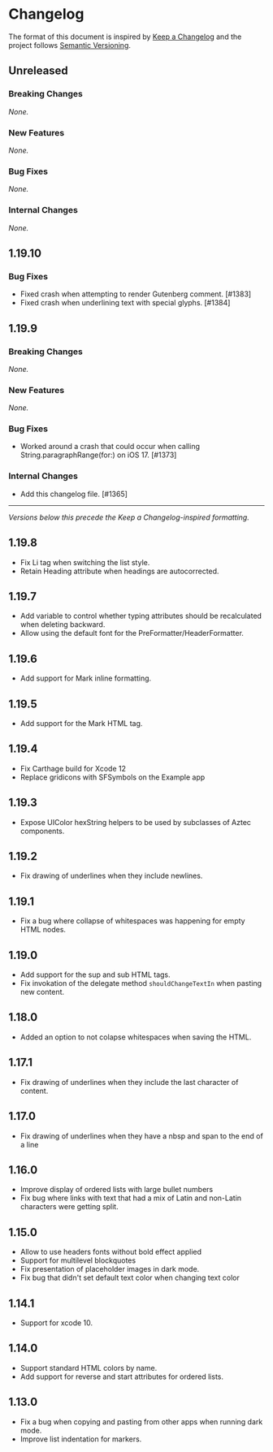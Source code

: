 # Changelog

The format of this document is inspired by [Keep a Changelog](https://keepachangelog.com/en/1.0.0/) and the project follows [Semantic Versioning](https://semver.org/spec/v2.0.0.html).

<!-- This is a comment, you won't see it when GitHub renders the Markdown file.

When releasing a new version:

1. Remove any empty section (those with `_None._`)
2. Update the `## Unreleased` header to `## [<version_number>](https://github.com/wordpress-mobile/AztecEditor-iOS/releases/tag/<version_number>)`
3. Add a new "Unreleased" section for the next iteration, by copy/pasting the following template:

## Unreleased

### Breaking Changes

_None._

### New Features

_None._

### Bug Fixes

_None._

### Internal Changes

_None._

-->

## Unreleased

### Breaking Changes

_None._

### New Features

_None._

### Bug Fixes

_None._

### Internal Changes

_None._

## 1.19.10

### Bug Fixes

- Fixed crash when attempting to render Gutenberg comment. [#1383]
- Fixed crash when underlining text with special glyphs. [#1384]

## 1.19.9

### Breaking Changes

_None._

### New Features

_None._

### Bug Fixes

* Worked around a crash that could occur when calling String.paragraphRange(for:) on iOS 17. [#1373]

### Internal Changes

- Add this changelog file. [#1365]

---

_Versions below this precede the Keep a Changelog-inspired formatting._


1.19.8
-------
* Fix Li tag when switching the list style.
* Retain Heading attribute when headings are autocorrected.

1.19.7
-------
* Add variable to control whether typing attributes should be recalculated when deleting backward.
* Allow using the default font for the PreFormatter/HeaderFormatter.

1.19.6
-------
* Add support for Mark inline formatting.

1.19.5
-------
* Add support for the Mark HTML tag.

1.19.4
-------
* Fix Carthage build for Xcode 12
* Replace gridicons with SFSymbols on the Example app

1.19.3
-------
* Expose UIColor hexString helpers to be used by subclasses of Aztec components.

1.19.2
-------
* Fix drawing of underlines when they include newlines.

1.19.1
-------
* Fix a bug where collapse of whitespaces was happening for empty HTML nodes.

1.19.0
-------
* Add support for the sup and sub HTML tags.
* Fix invokation of the delegate method `shouldChangeTextIn` when pasting new content.

1.18.0
-------
* Added an option to not colapse whitespaces when saving the HTML.

1.17.1
-----
* Fix drawing of underlines when they include the last character of content.

1.17.0
-----
 * Fix drawing of underlines when they have a nbsp and span to the end of a line

1.16.0
-----
 * Improve display of ordered lists with large bullet numbers
 * Fix bug where links with text that had a mix of Latin and non-Latin characters were getting split.

1.15.0
-----
 * Allow to use headers fonts without bold effect applied
 * Support for multilevel blockquotes
 * Fix presentation of placeholder images in dark mode.
 * Fix bug that didn't set default text color when changing text color

1.14.1
-----
* Support for xcode 10.

1.14.0
-----
* Support standard HTML colors by name.
* Add support for reverse and start attributes for ordered lists.

1.13.0
-----
* Fix a bug when copying and pasting from other apps when running dark mode.
* Improve list indentation for markers.
